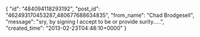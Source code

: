  {
   "id": "484094118293192",
   "post_id": "462493170453287_480677688634835",
   "from_name": "Chad Brodgesell",
   "message": "sry, by signing I accept to be or provide surity.....",
   "created_time": "2013-02-23T04:48:10+0000"
 }
